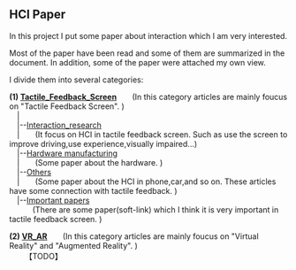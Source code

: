 ## HCI Paper ##
In this project I put some paper about interaction which I am very interested.

Most of the paper have been read and some of them are summarized in the document. 
In addition, some of the paper were attached my own view.

I divide them into several categories:
    
**(1) [Tactile_Feedback_Screen](#)**&ensp;&ensp;&ensp;&ensp;(In this category articles are mainly foucus on "Tactile Feedback Screen". )  
    &ensp;&ensp;|        
    &ensp;&ensp;|--[Interaction_research](#)  
    &ensp;&ensp;|&ensp;&ensp;&ensp;&ensp;(It focus on HCI in tactile feedback screen. Such as use the screen to improve driving,use experience,visually impaired...)  
    &ensp;&ensp;|--[Hardware manufacturing](#)   
    &ensp;&ensp;|&ensp;&ensp;&ensp;&ensp;(Some paper about the hardware. )  
    &ensp;&ensp;|--[Others](#)    
    &ensp;&ensp;|&ensp;&ensp;&ensp;&ensp;(Some paper about the HCI in phone,car,and so on. These articles have some connection with tactile feedback. )  
    &ensp;&ensp;|--[Important papers](#)  
    &ensp;&ensp;&ensp;&ensp;&ensp;&ensp;(There are some paper(soft-link) which I think it is very important in tactile feedback screen. )  
  
  


  
**(2) [VR_AR](#)**&ensp;&ensp;&ensp;&ensp;(In this category articles are mainly foucus on "Virtual Reality" and "Augmented Reality". )  
&ensp;&ensp;&ensp;&ensp;【TODO】

    

